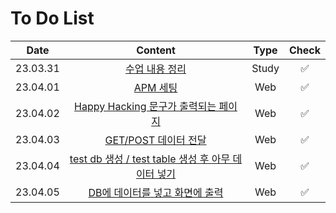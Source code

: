 # To Do List


|Date|Content|Type|Check|
|:------:|:---:|:---:|:---:|
|23.03.31|[수업 내용 정리](https://github.com/yws-318/Penetration-Testing/blob/main/Master%20Plan/Week%201/%EC%88%98%EC%97%85%EC%A0%95%EB%A6%AC.md)|Study|✅|
|23.04.01|[APM 세팅](https://github.com/yws-318/Penetration-Testing/blob/main/Master%20Plan/Week%201/APM%20%EC%84%B8%ED%8C%85.md)|Web|✅|
|23.04.02|[Happy Hacking 문구가 출력되는 페이지](https://github.com/yws-318/Penetration-Testing/blob/main/Master%20Plan/Week%201/Happy%20Hacking.md)|Web|✅|
|23.04.03|[GET/POST 데이터 전달](https://github.com/yws-318/Penetration-Testing/blob/main/Master%20Plan/Week%201/POST%2CGET%20method.md)|Web|✅|
|23.04.04|[test db 생성 / test table 생성 후 아무 데이터 넣기](https://github.com/yws-318/Penetration-Testing/blob/main/Master%20Plan/Week%201/test%20db%2C%20test%20table.md)|Web|✅|
|23.04.05|[DB에 데이터를 넣고 화면에 출력](https://github.com/yws-318/Penetration-Testing/blob/main/Master%20Plan/Week%201/DB%EB%8D%B0%EC%9D%B4%ED%84%B0%20%ED%99%94%EB%A9%B4%20%EC%B6%9C%EB%A0%A5.md)|Web|✅|

